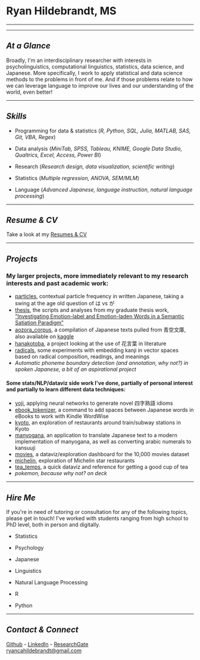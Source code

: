 # Ryan Hildebrandt, MS

---

---

## *At a Glance*

Broadly, I'm an interdisciplinary researcher with interests in psycholinguistics, computational linguistics, statistics, data science, and Japanese. More specifically, I work to apply statistical and data science methods to the problems in front of me. And if those problems relate to how we can leverage language to improve our lives and our understanding of the world, even better!

---

## *Skills*

- Programming for data & statistics (*R, Python, SQL, Julia, MATLAB, SAS, Git, VBA, Regex*)

- Data analysis (*MiniTab, SPSS, Tableau, KNIME, Google Data Studio, Qualtrics, Excel, Access, Power BI*)

- Research (*Research design, data visualization, scientific writing*)

- Statistics (*Multiple regression, ANOVA, SEM/MLM*)

- Language (*Advanced Japanese, language instruction, natural language processing*)

---

## *Resume & CV*

Take a look at my [Resumes & CV](https://ryancahildebrandt.github.io/resume/)

---

## *Projects*
### My larger projects, more immediately relevant to my research interests and past academic work:

- [particles](https://github.com/ryancahildebrandt/particles), contextual particle frequency in written Japanese, taking a swing at the age old question of は vs が
- [thesis](https://github.com/ryancahildebrandt/thesis), the scripts and analyses from my graduate thesis work, ["Investigating Emotion-label and Emotion-laden Words in a Semantic Satiation Paradigm"](https://scholarworks.rit.edu/theses/10346/)
- [aozora_corpus](https://github.com/ryancahildebrandt/aozora_corpus), a compilation of Japanese texts pulled from 青空文庫, also available on [kaggle](https://www.kaggle.com/ryancahildebrandt/aozora-bunko-japanese-text-corpus)
- [hanakotoba](https://github.com/ryancahildebrandt/hanakotoba), a project looking at the use of 花言葉 in literature 
- [radicals](https://github.com/ryancahildebrandt/radicals), some experiments with embedding kanji in vector spaces based on radical composition, readings, and meanings
- *Automatic phoneme boundary detection (and annotation, why not?) in spoken Japanese, a bit of an aspirational project*

#### Some stats/NLP/dataviz side work I've done, partially of personal interest and partially to learn different data techniques:

- [yoji](https://github.com/ryancahildebrandt/yoji), applying neural networks to generate novel 四字熟語 idioms
- [ebook_tokenizer](https://github.com/ryancahildebrandt/ebook_tokenizer), a command to add spaces between Japanese words in eBooks to work with Kindle WordWise
- [kyoto](https://github.com/ryancahildebrandt/kyoto), an exploration of restaurants around train/subway stations in Kyoto
- [manyogana](https://github.com/ryancahildebrandt/manyogana), an application to translate Japanese text to a modern implementation of manyogana, as well as converting arabic numerals to kansuuji
- [movies](https://github.com/ryancahildebrandt/movies), a dataviz/exploration dashboard for the 10,000 movies dataset
- [michelin](https://github.com/ryancahildebrandt/michelin), exploration of Michelin star restaurants
- [tea_temps](https://github.com/ryancahildebrandt/tea_temps), a quick dataviz and reference for getting a good cup of tea
- *pokemon, because why not? on deck*


---

## *Hire Me*

If you're in need of tutoring or consultation for any of the following topics, please get in touch! I've worked with students ranging from high school to PhD level, both in person and digitally.

- Statistics

- Psychology

- Japanese

- Linguistics

- Natural Language Processing

- R

- Python

---

## *Contact & Connect*

[Github](https://github.com/ryancahildebrandt) - [LinkedIn](https://linkedin.com/in/rcah) - [ResearchGate](https://researchgate.net/profile/Ryan\_Hildebrandt) <br>
ryancahildebrandt@gmail.com
